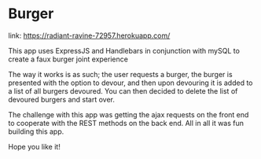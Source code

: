 # Burger

link: 
https://radiant-ravine-72957.herokuapp.com/

This app uses ExpressJS and Handlebars in conjunction with mySQL to create a faux burger joint experience 

The way it works is as such;
the user requests a burger, the burger is presented with the option to devour, and then upon devouring it is added to a list of all burgers devoured.
You can then decided to delete the list of devoured burgers and start over.

The challenge with this app was getting the ajax requests on the front end to cooperate with the REST methods on the back end. 
All in all it was fun building this app.

Hope you like it!
